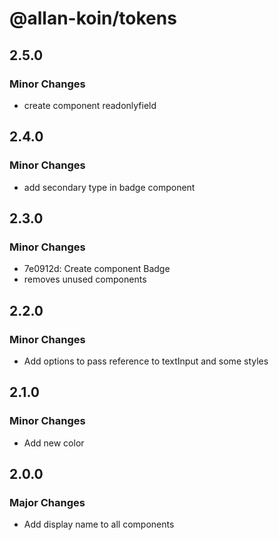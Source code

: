 # @allan-koin/tokens

## 2.5.0

### Minor Changes

- create component readonlyfield

## 2.4.0

### Minor Changes

- add secondary type in badge component

## 2.3.0

### Minor Changes

- 7e0912d: Create component Badge
- removes unused components

## 2.2.0

### Minor Changes

- Add options to pass reference to textInput and some styles

## 2.1.0

### Minor Changes

- Add new color

## 2.0.0

### Major Changes

- Add display name to all components
